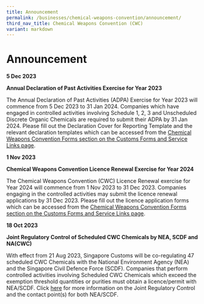 ```yaml
---
title: Announcement
permalink: /businesses/chemical-weapons-convention/announcement/
third_nav_title: Chemical Weapons Convention (CWC)
variant: markdown
---
```

# Announcement 
 
**5 Dec 2023**

**Annual Declaration of Past Activities Exercise for Year 2023**

The Annual Declaration of Past Activities (ADPA) Exercise for Year 2023 will commence from 5 Dec 2023 to 31 Jan 2024. Companies which have engaged in controlled activities involving Schedule 1, 2, 3 and Unscheduled Discrete Organic Chemicals are required to submit their ADPA by 31 Jan 2024. Please fill out the Declaration Cover for Reporting Template and the relevant declaration templates which can be accessed from the [Chemical Weapons Convention Forms section on the Customs Forms and Service Links page](https://www.customs.gov.sg/eservices/customs-forms-and-service-links).

**1 Nov 2023**

**Chemical Weapons Convention Licence Renewal Exercise for Year 2024**

The Chemical Weapons Convention (CWC) Licence Renewal exercise for Year 2024 will commence from 1 Nov 2023 to 31 Dec 2023. Companies engaging in the controlled activities may submit the licence renewal applications by 31 Dec 2023. Please fill out the licence application forms which can be accessed from the      [Chemical Weapons Convention Forms section on the Customs Forms and Service Links page](https://www.customs.gov.sg/eservices/customs-forms-and-service-links).

**18 Oct 2023**

 **Joint Regulatory Control of Scheduled CWC Chemicals by NEA, SCDF and NA(CWC)**

With effect from 21 Aug 2023, Singapore Customs will be co-regulating 47 scheduled CWC Chemicals with the National Environment Agency (NEA) and the Singapore Civil Defence Force (SCDF). Companies that perform controlled activities involving Scheduled CWC Chemicals which exceed the exemption threshold quantities or purities must obtain a licence/permit with NEA/SCDF. Click [here](https://www.customs.gov.sg/news-and-media/competent-authorities-circulars/) for more information on the Joint Regulatory Control and the contact point(s) for both NEA/SCDF.